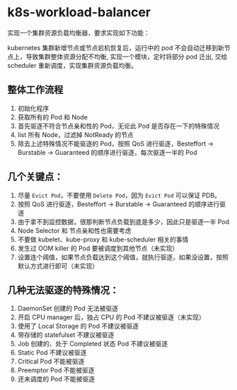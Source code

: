# k8s-workload-balancer

实现一个集群资源负载均衡器，要求实现如下功能：

kubernetes 集群新增节点或节点宕机恢复后，运行中的 pod 不会自动迁移到新节点上，导致集群整体资源分配不均衡, 实现一个模块，定时将部分 pod 迁出, 交给 scheduler 重新调度，实现集群资源负载均衡。

## 整体工作流程

1. 初始化程序
2. 获取所有的 Pod 和 Node
3. 首先驱逐不符合节点亲和性的 Pod，无论此 Pod 是否存在一下的特殊情况
4. list 所有 Node，过滤掉 NotReady 的节点
5. 除去上述特殊情况不能驱逐的 Pod，按照 QoS 进行驱逐，Besteffort -> Burstable -> Guaranteed 的顺序进行驱逐，每次驱逐一半的 Pod

## 几个关键点：

1. 尽量 `Evict Pod`，不要使用 `Delete Pod`，因为 `Evict Pod` 可以保证 PDB。
2. 按照 QoS 进行驱逐，Besteffort -> Burstable -> Guaranteed 的顺序进行驱逐
3. 由于拿不到监控数据，很那判断节点负载到底是多少，因此只是驱逐一半 Pod
3. Node Selector 和 节点亲和性也需要考虑
4. 不要做 kubelet、kube-proxy 和 kube-scheduler 相关的事情
5. 发生过 OOM killer 的 Pod 要被调度到其他节点（未实现）
6. 设置连个阈值，如果节点负载达到这个阈值，就执行驱逐，如果没设置，按照默认方式进行即可（未实现）

## 几种无法驱逐的特殊情况：

1. DaemonSet 创建的 Pod 无法被驱逐
2. 开启 CPU manager 后，独占 CPU 的 Pod 不建议被驱逐（未实现）
3. 使用了 Local Storage 的 Pod 不建议被驱逐
4. 带存储的 statefulset 不建议被驱逐
6. Job 创建的、处于 Completed 状态 Pod 不建议被驱逐
7. Static Pod 不建议被驱逐
8. Critical Pod 不能被驱逐
9. Preemptor Pod 不能被驱逐
10. 还未调度的 Pod 不能被驱逐
